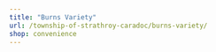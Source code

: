 ```yaml
---
title: "Burns Variety"
url: /township-of-strathroy-caradoc/burns-variety/
shop: convenience
---
```

